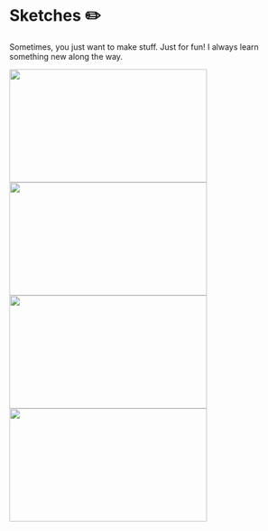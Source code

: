 # Sketches :pencil2:

Sometimes, you just want to make stuff. Just for fun! I always learn something new along the way.

<a href="https://caseyyee.github.io/sketches/public/feb23.html">
  <img src="https://raw.githubusercontent.com/caseyyee/sketches/master/public/feb23.png" width="350" height="200" style="object-fit: cover">
</a>

<a href="https://caseyyee.github.io/sketches/public/feb22.html">
  <img src="https://raw.githubusercontent.com/caseyyee/sketches/master/public/feb22.png" width="350" height="200" style="object-fit: cover">
</a>

<a href="https://caseyyee.github.io/sketches/public/feb21.html">
  <img src="https://raw.githubusercontent.com/caseyyee/sketches/master/public/feb21.png" width="350" height="200" style="object-fit: cover">
</a>

<a href="https://caseyyee.github.io/sketches/public/feb20.html">
  <img src="https://raw.githubusercontent.com/caseyyee/sketches/master/public/feb20.png" width="350" height="200" style="object-fit: cover">
</a>

